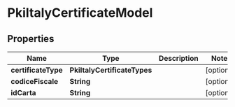 

# PkiItalyCertificateModel


## Properties

| Name | Type | Description | Notes |
|------------ | ------------- | ------------- | -------------|
|**certificateType** | **PkiItalyCertificateTypes** |  |  [optional] |
|**codiceFiscale** | **String** |  |  [optional] |
|**idCarta** | **String** |  |  [optional] |



